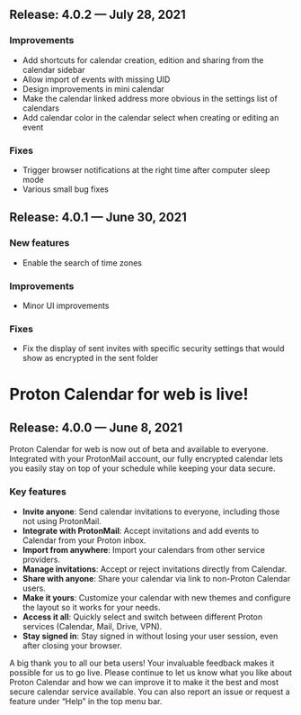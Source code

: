 ## Release: 4.0.2 — July 28, 2021

### Improvements
- Add shortcuts for calendar creation, edition and sharing from the calendar sidebar
- Allow import of events with missing UID
- Design improvements in mini calendar
- Make the calendar linked address more obvious in the settings list of calendars
- Add calendar color in the calendar select when creating or editing an event

### Fixes
- Trigger browser notifications at the right time after computer sleep mode
- Various small bug fixes

## Release: 4.0.1 — June 30, 2021

### New features
- Enable the search of time zones

### Improvements
- Minor UI improvements

### Fixes
- Fix the display of sent invites with specific security settings that would show as encrypted in the sent folder

# Proton Calendar for web is live!

## Release: 4.0.0 — June 8, 2021

Proton Calendar for web is now out of beta and available to everyone. Integrated with your ProtonMail account, our fully encrypted calendar lets you easily stay on top of your schedule while keeping your data secure.

### Key features
- **Invite anyone**: Send calendar invitations to everyone, including those not using ProtonMail.
- **Integrate with ProtonMail**: Accept invitations and add events to Calendar from your Proton inbox.
- **Import from anywhere**: Import your calendars from other service providers.
- **Manage invitations**: Accept or reject invitations directly from Calendar.
- **Share with anyone**: Share your calendar via link to non-Proton Calendar users.
- **Make it yours**: Customize your calendar with new themes and configure the layout   so it works for your needs.
- **Access it all**: Quickly select and switch between different Proton services (Calendar, Mail, Drive, VPN).
- **Stay signed in**: Stay signed in without losing your user session, even after closing your browser.

A big thank you to all our beta users! Your invaluable feedback makes it possible for us to go live. Please continue to let us know what you like about Proton Calendar and how we can improve it to make it the best and most secure calendar service available. You can also report an issue or request a feature under “Help” in the top menu bar.

